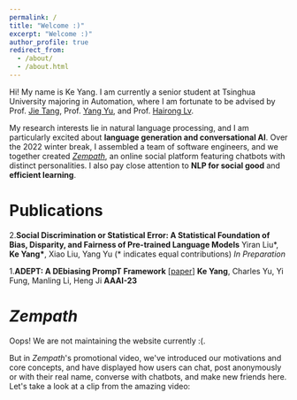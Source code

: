 ```yaml
---
permalink: /
title: "Welcome :)"
excerpt: "Welcome :)"
author_profile: true
redirect_from: 
  - /about/
  - /about.html
---
```


Hi! My name is Ke Yang. I am currently a senior student at Tsinghua University majoring in Automation, where I am fortunate to be advised by Prof. [Jie Tang](http://keg.cs.tsinghua.edu.cn/jietang/), Prof. [Yang Yu](https://iiis.tsinghua.edu.cn/zh/yuy/), and Prof. [Hairong Lv](https://scholar.google.com/citations?user=WU1tm2EAAAAJ).

My research interests lie in natural language processing, and I am particularly excited about **language generation and conversational AI**. Over the 2022 winter break, I assembled a team of software engineers, and we together created [*Zempath*](#jump), an online social platform featuring chatbots with distinct personalities. I also pay close attention to **NLP for social good** and **efficient learning**.





Publications
======
2.**Social Discrimination or Statistical Error: A Statistical Foundation of Bias, Disparity, and Fairness of Pre-trained Language Models**
Yiran Liu*, **Ke Yang\***, Xiao Liu, Yang Yu (\* indicates equal contributions)
*In Preparation*

1.**ADEPT: A DEbiasing PrompT Framework** [[paper](https://arxiv.org/abs/2211.05414)]
**Ke Yang**, Charles Yu, Yi Fung, Manling Li, Heng Ji
**AAAI-23**





<span id='jump'>*Zempath*</span>
======
Oops! We are not maintaining the website currently :(. 

But in *Zempath*'s promotional video, we've introduced our motivations and core concepts, and have displayed how users can chat, post anonymously or with their real name, converse with chatbots, and make new friends here. Let's take a look at a clip from the amazing video:

 
